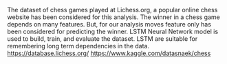 The dataset of chess games played at Lichess.org, a popular online chess website has been considered for this analysis. The winner in a chess game depends on many features. But, for our analysis moves feature only has been considered for predicting the winner. LSTM Neural Network model is used to build, train, and evaluate the dataset. LSTM are suitable for remembering long term dependencies in the data.
https://database.lichess.org/
https://www.kaggle.com/datasnaek/chess
